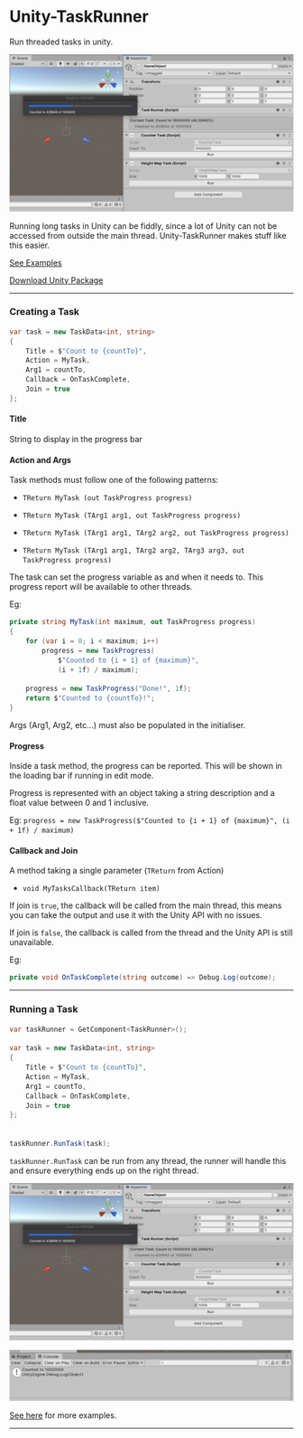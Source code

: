 # Unity-TaskRunner
Run threaded tasks in unity.


![Running Task](./Docs/Running-Task.png)


Running long tasks in Unity can be fiddly, since a lot of Unity can not be accessed from outside the main thread.
Unity-TaskRunner makes stuff like this easier.


[See Examples](./Assets/Scripts/Tasks/Examples)

[Download Unity Package](https://github.com/manoadamro/Unity-TaskRunner/releases)


---

### Creating a Task

```csharp
var task = new TaskData<int, string>
{
    Title = $"Count to {countTo}",
    Action = MyTask,
    Arg1 = countTo,
    Callback = OnTaskComplete,
    Join = true
};

```


#### Title

String to display in the progress bar


#### Action and Args

Task methods must follow one of the following patterns:

- `TReturn MyTask (out TaskProgress progress)`

- `TReturn MyTask (TArg1 arg1, out TaskProgress progress)`

- `TReturn MyTask (TArg1 arg1, TArg2 arg2, out TaskProgress progress)`

- `TReturn MyTask (TArg1 arg1, TArg2 arg2, TArg3 arg3, out TaskProgress progress)`


The task can set the progress variable as and when it needs to.
This progress report will be available to other threads.

Eg:
```csharp
private string MyTask(int maximum, out TaskProgress progress)
{
    for (var i = 0; i < maximum; i++)
        progress = new TaskProgress(
            $"Counted to {i + 1} of {maximum}",
            (i + 1f) / maximum);

    progress = new TaskProgress("Done!", 1f);
    return $"Counted to {countTo}!";
}

```


Args (Arg1, Arg2, etc...) must also be populated in the initialiser.



#### Progress


Inside a task method, the progress can be reported. 
This will be shown in the loading bar if running in edit mode.

Progress is represented with an object taking a string description and a float value between 0 and 1 inclusive.

Eg: `progress = new TaskProgress($"Counted to {i + 1} of {maximum}", (i + 1f) / maximum)`



#### Callback and Join

A method taking a single parameter (`TReturn` from Action)

- `void MyTasksCallback(TReturn item)`


If join is `true`, the callback will be called from the main thread, this means you can take the output and use it with the Unity API with no issues.

If join is `false`, the callback is called from the thread and the Unity API is still unavailable.


Eg:
```csharp
private void OnTaskComplete(string outcome) => Debug.Log(outcome);
```


---


### Running a Task


```csharp
var taskRunner = GetComponent<TaskRunner>();

var task = new TaskData<int, string>
{
    Title = $"Count to {countTo}",
    Action = MyTask,
    Arg1 = countTo,
    Callback = OnTaskComplete,
    Join = true
};


taskRunner.RunTask(task);

```


`taskRunner.RunTask` can be run from any thread, the runner will handle this and ensure everything ends up on the right thread.


![Running Task](./Docs/Running-Task.png)

![Completed Task](./Docs/Task-Complete.png)


[See here](./Assets/Scripts/Tasks/Examples) for more examples.


---
